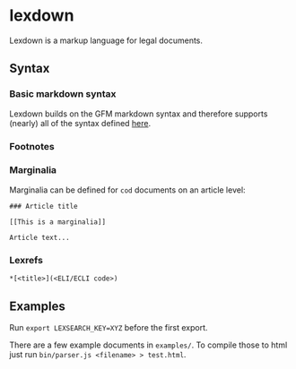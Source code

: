 # lexdown

Lexdown is a markup language for legal documents.


## Syntax

### Basic markdown syntax

Lexdown builds on the GFM markdown syntax and therefore supports (nearly) all of
the syntax defined [here](https://github.github.com/gfm/).

### Footnotes

### Marginalia

Marginalia can be defined for `cod` documents on an article level:

```
### Article title

[[This is a marginalia]]

Article text...
```

### Lexrefs

```
*[<title>](<ELI/ECLI code>)
```

## Examples

Run `export LEXSEARCH_KEY=XYZ` before the first export.

There are a few example documents in `examples/`. To compile those to html just
run `bin/parser.js <filename> > test.html`.
